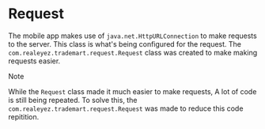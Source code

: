 # Request

The mobile app makes use of `java.net.HttpURLConnection` to make requests to
the server. This class is what's being configured for the request. The
`com.realeyez.trademart.request.Request` class was created to make making
requests easier. 

> [!NOTE]
> While the `Request` class made it much easier to make requests, A lot of code
> is still being repeated. To solve this, the
> `com.realeyez.trademart.request.Request` was made to reduce this code
> repitition.


